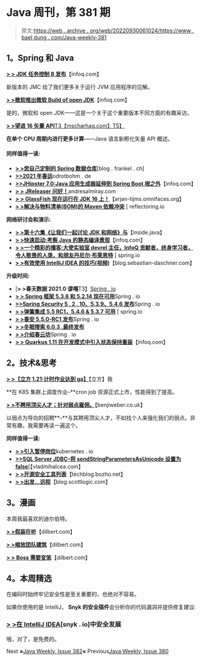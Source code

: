 # Java 周刊，第 381 期

> 原文:[https://web . archive . org/web/20220930061024/https://www . bael dung . com/Java-weekly-381](https://web.archive.org/web/20220930061024/https://www.baeldung.com/java-weekly-381)

## **1。Spring 和 Java**

[**> > JDK 任务控制 8 发布**](https://web.archive.org/web/20220524120723/https://www.infoq.com/news/2021/04/jdk-mission-control-8-released/)【infoq.com】

新版本的 JMC 给了我们更多关于运行 JVM 应用程序的见解。

[**> >微软推出微软 Build of open JDK**](https://web.archive.org/web/20220524120723/https://www.infoq.com/news/2021/04/microsoft-build-of-openjdk/)【infoq.com】

是的，微软和 open JDK——这是一个关于这个重要版本不同方面的有趣采访。

[**> >望进 16 矢量 API**T3【mscharhag.com】T5】](https://web.archive.org/web/20220524120723/https://www.mscharhag.com/java/vector-api)

**在单个 CPU 周期内进行更多计算**——Java 语言新孵化矢量 API 概述。

#### **同样值得一读:**

*   [**> >您自己定制的 Spring 数据仓库**](https://web.archive.org/web/20220524120723/https://blog.frankel.ch/custom-spring-data-repository/)[blog . frankel . ch]
*   [**>>2021 年春运**](https://web.archive.org/web/20220524120723/http://www.odrotbohm.de/2021/04/Spring-RESTBucks-in-2021/)odrotbohm . de
*   [**>>JHipster 7.0:Java 应用生成器延伸到 Spring Boot 根之外**](https://web.archive.org/web/20220524120723/https://www.infoq.com/news/2021/04/jhipster-java-app-generator/)【infoq.com】
*   [**> > JReleaser 问好！**](https://web.archive.org/web/20220524120723/https://andresalmiray.com/jreleaser-says-hello/)andresalmiray.com
*   [**> > GlassFish 现在运行在 JDK 16 上！**](https://web.archive.org/web/20220524120723/https://arjan-tijms.omnifaces.org/2021/04/glassfish-now-runs-on-jdk-16.html)【arjan-tijms.omnifaces.org】
*   [**> >解决与物料清单(BOM)的 Maven 依赖冲突**](https://web.archive.org/web/20220524120723/https://reflectoring.io/maven-bom/) [ reflectoring.io

**网络研讨会和演示:**

*   [**> >第十六集《让我们一起讨论 JDK 和网络》与**](https://web.archive.org/web/20220524120723/https://inside.java/2021/04/12/podcast-016/)【inside.java】
*   [**> >快速启动:考察 Java 的静态编译景观**](https://web.archive.org/web/20220524120723/https://www.infoq.com/presentations/java-start-fast-graal-substrate/)【infoq.com】
*   [**> >一个精彩的播客:大使实验室 devrel 主任，InfoQ 贡献者，终身学习者，令人敬畏的人类，和朋友丹尼尔·布莱恩特**](https://web.archive.org/web/20220524120723/https://spring.io/blog/2021/04/08/a-bootiful-podcast-ambassador-labs-devrel-director-infoq-contributor-lifelong-learner-and-awesome-human-and-friend-daniel-bryant) [ spring.io
*   [**> >有效使用 IntelliJ IDEA 的技巧(视频)**](https://web.archive.org/web/20220524120723/https://blog.sebastian-daschner.com/entries/tips-on-intellij)【blog.sebastian-daschner.com】

**升级时间:**

*   [**> >春天数据 2021.0 谬嘎**T3】[Spring . io](https://web.archive.org/web/20220524120723/https://spring.io/blog/2021/04/14/spring-data-2021-0-goes-ga)
*   [**> > Spring 框架 5.3.6 和 5.2.14 现在可用**](https://web.archive.org/web/20220524120723/https://spring.io/blog/2021/04/12/spring-security-5-2-10-5-3-9-and-5-4-6-released)Spring . io
*   [**>>Spring Security 5 . 2 . 10、5.3.9、5.4.6 发布**](https://web.archive.org/web/20220524120723/https://spring.io/blog/2021/04/12/spring-security-5-2-10-5-3-9-and-5-4-6-released)Spring . io
*   [**> >弹簧集成 5.5 RC1，5.4.6 & 5.3.7 可用**](https://web.archive.org/web/20220524120723/https://spring.io/blog/2021/04/14/spring-integration-5-5-rc1-5-4-6-5-3-7-available) [ spring.io
*   [**> >春安 5.5.0-RC1 发布**](https://web.archive.org/web/20220524120723/https://spring.io/blog/2021/04/12/spring-security-5-5-0-rc1-released)Spring . io
*   [**> >冬眠搜索 6.0.3 .最终发布**](https://web.archive.org/web/20220524120723/https://in.relation.to/2021/04/14/hibernate-search-6-0-3-Final/)
*   [**> >介绍春云坊**](https://web.archive.org/web/20220524120723/https://spring.io/blog/2021/04/13/introducing-spring-cloud-square)Spring . io
*   [**> > Quarkus 1.11 在开发模式中引入状态保持重装**](https://web.archive.org/web/20220524120723/https://www.infoq.com/news/2021/04/quarkus-state-preserving-reload)【infoq.com】

## **2。技术&思考**

[**> >【立方 1.21:计时作业达到 ga】**](https://web.archive.org/web/20220524120723/https://kubernetes.io/blog/2021/04/09/kubernetes-release-1.21-cronjob-ga/)【立方】我

**在 K8S 集群上调度作业–**cron job 资源正式上市，性能得到了提高。

[**> >不聘用顶尖人才；针对弱点雇佣。**](https://web.archive.org/web/20220524120723/https://benjiweber.co.uk/blog/2021/04/10/dont-hire-top-talent-hire-for-weaknesses/)【benjiweber.co.uk】

以弱点为导向的招聘**–**与其聘用顶尖人才，不如找个人来强化我们的弱点。非常有趣，我需要再读一遍这个。

**同样值得一读:**

*   [**> >引入暂停岗位**](https://web.archive.org/web/20220524120723/https://kubernetes.io/blog/2021/04/12/introducing-suspended-jobs/)kubernetes . io
*   [**>>SQL Server JDBC–将 sendStringParametersAsUnicode 设置为 false**](https://web.archive.org/web/20220524120723/https://vladmihalcea.com/sql-server-jdbc-sendstringparametersasunicode/)[【vladmihalcea.com】
*   [**> >开源安全工具列表**](https://web.archive.org/web/20220524120723/https://techblog.bozho.net/list-of-open-source-security-tools/)【techblog.bozho.net】
*   [**> >出发…远程**](https://web.archive.org/web/20220524120723/https://blog.scottlogic.com/2021/04/09/starting-out-remotely.html)【blog.scottlogic.com】

## **3。漫画**

本周我最喜欢的迪尔伯特。

[**> >假装在听**](https://web.archive.org/web/20220524120723/https://dilbert.com/strip/2021-04-13)【dilbert.com】

[**> >缩放团队建筑**](https://web.archive.org/web/20220524120723/https://dilbert.com/strip/2021-04-09)【dilbert.com】

[**> > Boss 需要变笨**](https://web.archive.org/web/20220524120723/https://dilbert.com/strip/2021-04-12)【dilbert.com】

## **4。本周精选**

在编码时始终牢记安全性是至关重要的，也绝对不容易。

如果你使用的是 IntelliJ， **Snyk 的安全插件**会分析你的代码漏洞并提供修复建议:

### **[> >在 IntelliJ IDEA](/web/20220524120723/https://www.baeldung.com/snyk-intellij-plugin)**[snyk . io]中安全发展

哦，对了，是免费的。

Next **»**[Java Weekly, Issue 382](/web/20220524120723/https://www.baeldung.com/java-weekly-382)**«** Previous[Java Weekly, Issue 380](/web/20220524120723/https://www.baeldung.com/java-weekly-380)